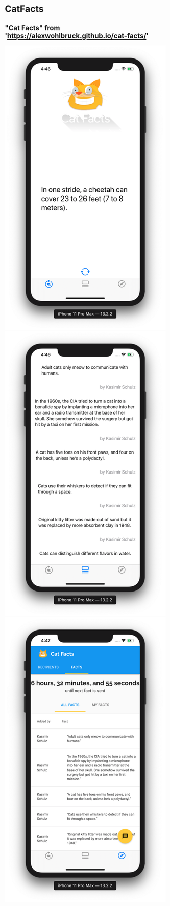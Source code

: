 # CatFacts
## "Cat Facts" from 'https://alexwohlbruck.github.io/cat-facts/'

![](https://github.com/ram4ik/CatFacts/blob/master/CatFacts/Assets.xcassets/Screenshot%202019-12-08%20at%2016.46.47.imageset/Screenshot%202019-12-08%20at%2016.46.47.png)
![](https://github.com/ram4ik/CatFacts/blob/master/CatFacts/Assets.xcassets/Screenshot%202019-12-08%20at%2016.46.54.imageset/Screenshot%202019-12-08%20at%2016.46.54.png)
![](https://github.com/ram4ik/CatFacts/blob/master/CatFacts/Assets.xcassets/Screenshot%202019-12-08%20at%2016.47.05.imageset/Screenshot%202019-12-08%20at%2016.47.05.png)


